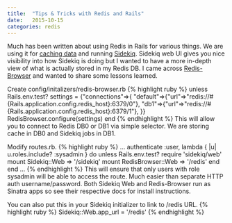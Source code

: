 ```yaml
---
title:  "Tips & Tricks with Redis and Rails"
date: 	2015-10-15
categories: redis
---
```


Much has been written about using Redis in Rails for various things.  We are using it for [caching data](http://guides.rubyonrails.org/caching_with_rails.html) and running [Sidekiq](https://github.com/mperham/sidekiq).  Sidekiq web UI gives you nice visibility into how Sidekiq is doing but I wanted to have a more in-depth view of what is actually stored in my Redis DB.  I came across [Redis-Browser](https://github.com/monterail/redis-browser) and wanted to share some lessons learned.

Create config/initalizers/redis-browser.rb
{% highlight ruby %}
unless Rails.env.test?
  settings = {"connections"=>{
    "default"=>{"url"=>"redis://#{Rails.application.config.redis_host}:6379/0"},
    "db1"=>{"url"=>"redis://#{Rails.application.config.redis_host}:6379/1"},
  }}
  RedisBrowser.configure(settings)
end
{% endhighlight %}
This will allow you to connect to Redis DB0 or DB1 via simple selector.  We are storing cache in DB0 and Sidekiq jobs in DB1.

Modify routes.rb.
{% highlight ruby %}
...
authenticate :user, lambda { |u| u.roles.include? :sysadmin } do
  unless Rails.env.test?
    require 'sidekiq/web'
    mount Sidekiq::Web => '/sidekiq'
    mount RedisBrowser::Web => '/redis'
  end
end
...
{% endhighlight %}
This will ensure that only users with role sysadmin will be able to access the route.  Much easier than separate HTTP auth username/password.  Both Sidekiq Web and Redis-Browser run as Sinatra apps so see their respective docs for install instructions.

You can also put this in your Sidekiq initializer to link to /redis URL.
{% highlight ruby %}
Sidekiq::Web.app_url = '/redis'
{% endhighlight %}
